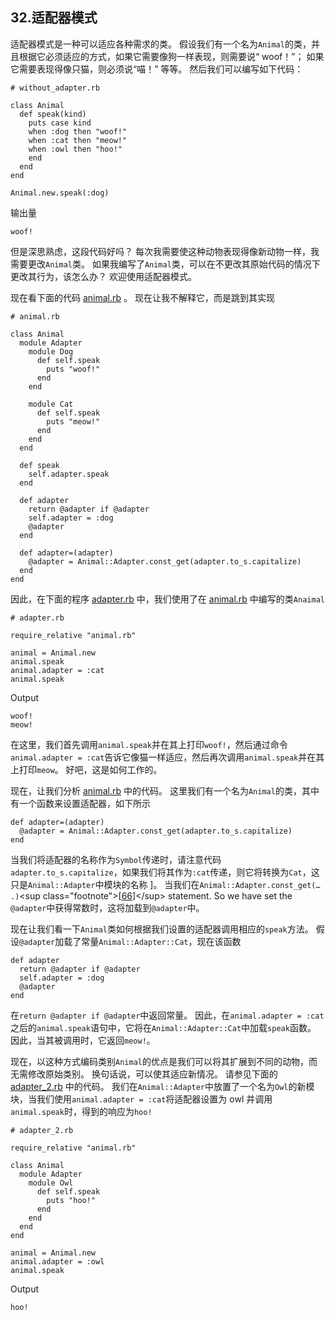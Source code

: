 ## 32.适配器模式

适配器模式是一种可以适应各种需求的类。 假设我们有一个名为`Animal`的类，并且根据它必须适应的方式，如果它需要像狗一样表现，则需要说“ woof！”； 如果它需要表现得像只猫，则必须说“喵！” 等等。 然后我们可以编写如下代码：

```
# without_adapter.rb

class Animal
  def speak(kind)
    puts case kind
    when :dog then "woof!"
    when :cat then "meow!"
    when :owl then "hoo!"
    end
  end
end

Animal.new.speak(:dog)
```

输出量

```
woof!
```

但是深思熟虑，这段代码好吗？ 每次我需要使这种动物表现得像新动物一样，我需要更改`Animal`类。 如果我编写了`Animal`类，可以在不更改其原始代码的情况下更改其行为，该怎么办？ 欢迎使用适配器模式。

现在看下面的代码 [animal.rb](code/design_patterns/animal.rb) 。 现在让我不解释它，而是跳到其实现

```
# animal.rb

class Animal
  module Adapter
    module Dog
      def self.speak
        puts "woof!"
      end
    end

    module Cat
      def self.speak
        puts "meow!"
      end
    end
  end

  def speak
    self.adapter.speak
  end

  def adapter
    return @adapter if @adapter
    self.adapter = :dog
    @adapter
  end

  def adapter=(adapter)
    @adapter = Animal::Adapter.const_get(adapter.to_s.capitalize)
  end
end
```

因此，在下面的程序 [adapter.rb](code/design_patterns/adapter.rb) 中，我们使用了在 [animal.rb](code/design_patterns/animal.rb) 中编写的类`Anaimal`

```
# adapter.rb

require_relative "animal.rb"

animal = Animal.new
animal.speak
animal.adapter = :cat
animal.speak
```

Output

```
woof!
meow!
```

在这里，我们首先调用`animal.speak`并在其上打印`woof!`，然后通过命令`animal.adapter = :cat`告诉它像猫一样适应，然后再次调用`animal.speak`并在其上打印`meow`。 好吧，这是如何工作的。

现在，让我们分析 [animal.rb](code/design_patterns/animal.rb) 中的代码。 这里我们有一个名为`Animal`的类，其中有一个函数来设置适配器，如下所示

```
def adapter=(adapter)
  @adapter = Animal::Adapter.const_get(adapter.to_s.capitalize)
end
```

当我们将适配器的名称作为`Symbol`传递时，请注意代码`adapter.to_s.capitalize`，如果我们将其作为`:cat`传递，则它将转换为`Cat`，这只是`Animal::Adapter`中模块的名称 ]。 当我们在`Animal::Adapter.const_get(…​.)`&lt;sup class="footnote"&gt;[[66](#_footnotedef_66 "View footnote.")]&lt;/sup&gt; statement. So we have set the `@adapter`中获得常数时，这将加载到`@adapter`中。

现在让我们看一下`Animal`类如何根据我们设置的适配器调用相应的`speak`方法。 假设`@adapter`加载了常量`Animal::Adapter::Cat`，现在该函数

```
def adapter
  return @adapter if @adapter
  self.adapter = :dog
  @adapter
end
```

在`return @adapter if @adapter`中返回常量。 因此，在`animal.adapter = :cat`之后的`animal.speak`语句中，它将在`Animal::Adapter::Cat`中加载`speak`函数。 因此，当其被调用时，它返回`meow!`。

现在，以这种方式编码类别`Animal`的优点是我们可以将其扩展到不同的动物，而无需修改原始类别。 换句话说，可以使其适应新情况。 请参见下面的 [adapter_2.rb](code/design_patterns/adapter_2.rb) 中的代码。 我们在`Animal::Adapter`中放置了一个名为`Owl`的新模块，当我们使用`animal.adapter = :cat`将适配器设置为 owl 并调用`animal.speak`时，得到的响应为`hoo!`

```
# adapter_2.rb

require_relative "animal.rb"

class Animal
  module Adapter
    module Owl
      def self.speak
        puts "hoo!"
      end
    end
  end
end

animal = Animal.new
animal.adapter = :owl
animal.speak
```

Output

```
hoo!
```